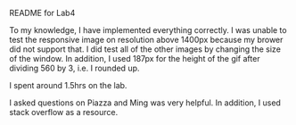 README for Lab4

To my knowledge, I have implemented everything correctly. I was unable to test the responsive image on resolution above
1400px because my brower did not support that. I did test all of the other images by changing the size of the window.
In addition, I used 187px for the height of the gif after dividing 560 by 3, i.e. I rounded up.

I spent around 1.5hrs on the lab.

I asked questions on Piazza and Ming was very helpful. In addition, I used stack overflow as a resource.
